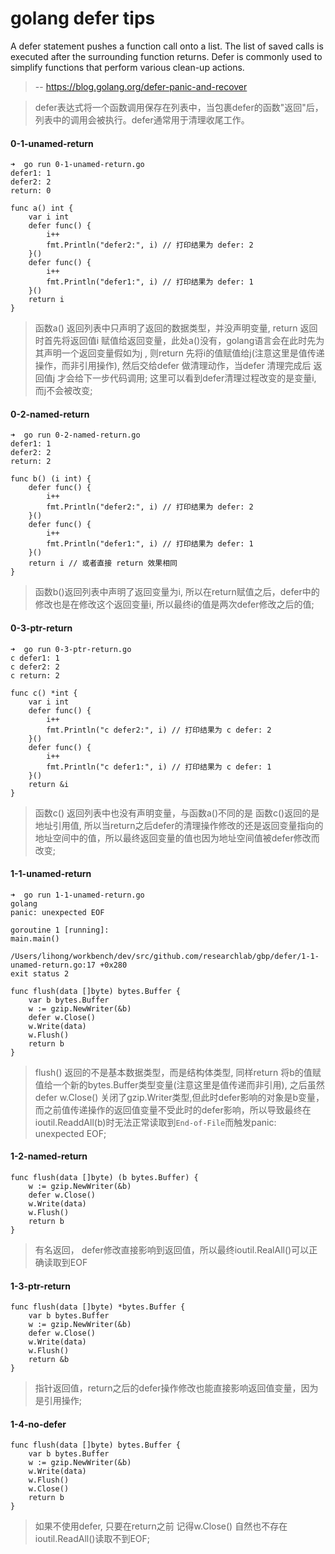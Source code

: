 # golang defer tips

A defer statement pushes a function call onto a list. The list of saved calls is executed after the surrounding function returns. Defer is commonly used to simplify functions that perform various clean-up actions.
> -- https://blog.golang.org/defer-panic-and-recover 

> defer表达式将一个函数调用保存在列表中，当包裹defer的函数"返回"后，列表中的调用会被执行。defer通常用于清理收尾工作。

#### 0-1-unamed-return
```
➜  go run 0-1-unamed-return.go
defer1: 1
defer2: 2
return: 0
```

```
func a() int {
	var i int
	defer func() {
		i++
		fmt.Println("defer2:", i) // 打印结果为 defer: 2
	}()
	defer func() {
		i++
		fmt.Println("defer1:", i) // 打印结果为 defer: 1
	}()
	return i
}
```
> 函数a()  返回列表中只声明了返回的数据类型，并没声明变量, return 返回时首先将返回值i 赋值给返回变量，此处a()没有，golang语言会在此时先为其声明一个返回变量假如为j , 则return 先将i的值赋值给j(注意这里是值传递操作，而非引用操作), 然后交给defer 做清理动作，当defer 清理完成后 返回值j 才会给下一步代码调用; 
> 这里可以看到defer清理过程改变的是变量i, 而j不会被改变;

#### 0-2-named-return
```
➜  go run 0-2-named-return.go
defer1: 1
defer2: 2
return: 2
```

```
func b() (i int) {
	defer func() {
		i++
		fmt.Println("defer2:", i) // 打印结果为 defer: 2
	}()
	defer func() {
		i++
		fmt.Println("defer1:", i) // 打印结果为 defer: 1
	}()
	return i // 或者直接 return 效果相同
}
```
> 函数b()返回列表中声明了返回变量为i, 所以在return赋值之后，defer中的修改也是在修改这个返回变量i, 所以最终i的值是两次defer修改之后的值;

#### 0-3-ptr-return
```
➜  go run 0-3-ptr-return.go
c defer1: 1
c defer2: 2
c return: 2
```
```
func c() *int {
	var i int
	defer func() {
		i++
		fmt.Println("c defer2:", i) // 打印结果为 c defer: 2
	}()
	defer func() {
		i++
		fmt.Println("c defer1:", i) // 打印结果为 c defer: 1
	}()
	return &i
}
```
> 函数c() 返回列表中也没有声明变量，与函数a()不同的是 函数c()返回的是地址引用值, 所以当return之后defer的清理操作修改的还是返回变量指向的地址空间中的值，所以最终返回变量的值也因为地址空间值被defer修改而改变;

#### 1-1-unamed-return
```
➜  go run 1-1-unamed-return.go
golang
panic: unexpected EOF

goroutine 1 [running]:
main.main()
	/Users/lihong/workbench/dev/src/github.com/researchlab/gbp/defer/1-1-unamed-return.go:17 +0x280
exit status 2
```
```
func flush(data []byte) bytes.Buffer {
	var b bytes.Buffer
	w := gzip.NewWriter(&b)
	defer w.Close()
	w.Write(data)
	w.Flush()
	return b
}
```
> flush() 返回的不是基本数据类型，而是结构体类型,  同样return 将b的值赋值给一个新的bytes.Buffer类型变量(注意这里是值传递而非引用), 之后虽然defer w.Close() 关闭了gzip.Writer类型,但此时defer影响的对象是b变量，而之前值传递操作的返回值变量不受此时的defer影响，所以导致最终在ioutil.ReaddAll(b)时无法正常读取到`End-of-File`而触发panic: unexpected EOF; 

#### 1-2-named-return
```
func flush(data []byte) (b bytes.Buffer) {
	w := gzip.NewWriter(&b)
	defer w.Close()
	w.Write(data)
	w.Flush()
	return b
}
```
> 有名返回， defer修改直接影响到返回值，所以最终ioutil.RealAll()可以正确读取到EOF
#### 1-3-ptr-return
```
func flush(data []byte) *bytes.Buffer {
	var b bytes.Buffer
	w := gzip.NewWriter(&b)
	defer w.Close()
	w.Write(data)
	w.Flush()
	return &b
}
```
> 指针返回值，return之后的defer操作修改也能直接影响返回值变量，因为是引用操作;

#### 1-4-no-defer
```
func flush(data []byte) bytes.Buffer {
	var b bytes.Buffer
	w := gzip.NewWriter(&b)
	w.Write(data)
	w.Flush()
	w.Close()
	return b
}
```
> 如果不使用defer, 只要在return之前 记得w.Close() 自然也不存在ioutil.ReadAll()读取不到EOF;
